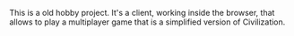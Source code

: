 This is a old hobby project.
It's a client, working inside the browser, that allows to play a multiplayer game
that is a simplified version of Civilization.
